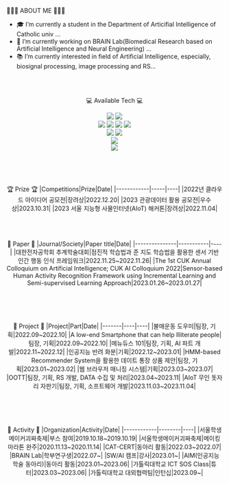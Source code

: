 
👩🏻‍💻 ABOUT ME 👩🏻‍💻

- 🎓 I’m currently a student in the Department of Articifial Intelligence of Catholic univ ...
- 🧐 I’m currently working on BRAIN Lab(Biomedical Research based on Artificial Intelligence and Neural Engineering) ...
- 📚 I’m currently interested in field of Artificial Intelligence,
     especially, biosignal processing, image processing and RS...
     
 
<br>
<br>
<div align="center">

💻 Available Tech 💻
<div>
<img src="https://img.shields.io/badge/python-3776AB?style=for-the-badge&logo=python&logoColor=white"/>
<img src="https://img.shields.io/badge/C-A8B9CC?style=for-the-badge&logo=C&logoColor=white"/>

<br>
<img src="https://img.shields.io/badge/html5-E34F26?style=for-the-badge&logo=html5&logoColor=white"/> 
<img src="https://img.shields.io/badge/css3-1572B6?style=for-the-badge&logo=css3&logoColor=white"/> 
<img src="https://img.shields.io/badge/PHP-777BB4?style=for-the-badge&logo=PHP&logoColor=white"/>
<img src="https://img.shields.io/badge/MySQL-4479A1?style=for-the-badge&logo=MySQL&logoColor=white"/>

<br>
<img src="https://img.shields.io/badge/Arduino-00979D?style=for-the-badge&logo=Arduino&logoColor=white"/> 
<img src="https://img.shields.io/badge/Raspberry Pi-A22846?style=for-the-badge&logo=Raspberry Pi&logoColor=white"/> 

<br>
<img src="https://img.shields.io/badge/scikit-learn-F7931E?style=for-the-badge&logo=scikit-learn&logoColor=white"/> 
<br>
<img src="https://img.shields.io/badge/linux-FCC624?style=for-the-badge&logo=linux&logoColor=white"/> 

<br><br><br>

🏆 Prize 🏆
|Competitions|Prize|Date|
|------------|-----|----|
|2022년 클라우드 아이디어 공모전|장려상|2022.12.20|
|2023 관광데이터 활용 공모전|우수상|2023.10.31|
|2023 서울 지능형 사물인터넷(AIoT) 해커톤|장려상|2022.11.04|

<br><br><br>
📄 Paper 📄
|Journal/Society|Paper title|Date|
|---------------|-----------|----|
|대한전자공학회 추계학술대회|점진적 학습법과 준 지도 학습법을 활용한 센서 기반 인간 행동 인식 프레임워크|2022.11.25~2022.11.26|
|The 1st CUK Annual Colloquium on Artificial Intelligence; CUK AI Colloquium 2022|Sensor-based Human Activity Recognition Framework using Incremental Learning and Semi-supervised Learning Approach|2023.01.26~2023.01.27|

     

<br><br><br>     
🤖 Project 🤖
|Project|Part|Date|
|-------|----|----| 
|불매운동 도우미|팀장, 기획|2022.09~2022.10|
|A low-end Smartphone that can help llliterate people|팀장, 기획|2022.09~2022.10|
|메뉴듀스 101|팀장, 기획, AI 파트 개발|2022.11~2022.12|
|인공지능 반려 화분|기획|2022.12~2023.01|
|HMM-based Recommender System을 활용한 데이트 통장 상품 제안|팀장, 기획|2023.01~2023.02|
|웹 브라우저 매니징 시스템|기획|2023.03~2023.07|
|OOTT|팀장, 기획, RS 개발, DATA 수집 및 처리|2023.04~2023.11|
|AIoT 무인 돗자리 자판기|팀장, 기획, 소프트웨어 개발|2023.11.03~2023.11.04|
 
<br><br><br>     
🤖 Activity 🤖
|Organization|Activity|Date|
|------------|--------|----|
|서울학생메이커괴짜축제|부스 참여|2019.10.18~2019.10.19|
|서울학생메이커괴짜축제|메이킹마라톤 완주|2020.11.13~2020.11.14|
|CAT-CERT|동아리 활동|2022.03~2022.07|
|BRAIN Lab|학부연구생|2022.07~|
|SW/AI 캠프|강사|2023.01~|
|AIM(인공지능 학술 동아리)|동아리 활동|2023.01~2023.06|
|가톨릭대학교 ICT SOS Class|튜터|2023.03~2023.06|
|가톨릭대학교 대외협력팀|인턴십|2023.09~|


</div>

